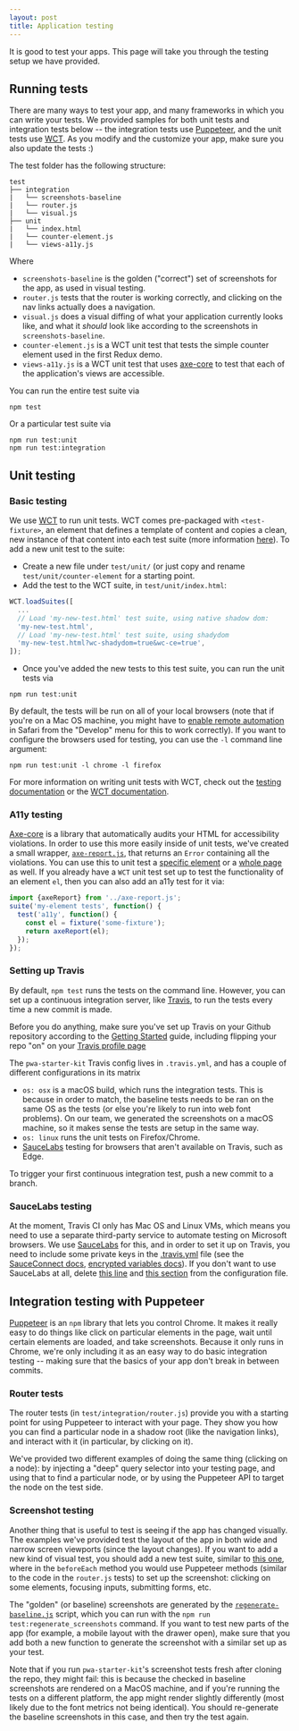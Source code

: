 ```yaml
---
layout: post
title: Application testing
---
```

It is good to test your apps. This page will take you through the testing setup we have provided.

## Running tests
There are many ways to test your app, and many frameworks in which you can write your tests. We provided samples for both unit tests and integration tests below -- the integration tests use [Puppeteer](https://github.com/GoogleChrome/puppeteer), and the unit tests use [WCT](https://github.com/Polymer/web-component-tester). As you modify and the customize your app, make sure you also update the tests :)

The test folder has the following structure:
```
test
├── integration
|   └── screenshots-baseline
|   └── router.js
|   └── visual.js
├── unit
|   └── index.html
|   └── counter-element.js
|   └── views-a11y.js
```
Where
- `screenshots-baseline` is the golden ("correct") set of screenshots for the app, as used in visual testing.
- `router.js` tests that the router is working correctly, and clicking on the nav links actually does a navigation.
- `visual.js` does a visual diffing of what your application currently looks like, and what it _should_ look like according to the screenshots in `screenshots-baseline`.
- `counter-element.js` is a WCT unit test that tests the simple counter element used in the first Redux demo.
- `views-a11y.js` is a WCT unit test that uses [axe-core](https://github.com/dequelabs/axe-core) to test that each of the application's views are accessible.

You can run the entire test suite via
```
npm test
```

Or a particular test suite via
```
npm run test:unit
npm run test:integration
```

## Unit testing

### Basic testing
We use [WCT](https://github.com/Polymer/web-component-tester) to run unit tests. WCT comes pre-packaged with `<test-fixture>`, an element that defines a template of content and copies a clean, new instance of that content into each test suite (more information [here](https://www.polymer-project.org/2.0/docs/tools/tests#test-fixtures)). To add a new unit test to the suite:
- Create a new file under `test/unit/` (or just copy and rename `test/unit/counter-element` for a starting point.
- Add the test to the WCT suite, in `test/unit/index.html`:

```js
WCT.loadSuites([
  ...
  // Load 'my-new-test.html' test suite, using native shadow dom:
  'my-new-test.html',
  // Load 'my-new-test.html' test suite, using shadydom
  'my-new-test.html?wc-shadydom=true&wc-ce=true',
]);
```
- Once you've added the new tests to this test suite, you can run the unit tests via
```
npm run test:unit
```

By default, the tests will be run on all of your local browsers (note that if you're on a Mac OS machine, you might have to [enable remote automation](https://webkit.org/blog/6900/webdriver-support-in-safari-10/) in Safari from the "Develop" menu for this to work correctly). If you want to configure the browsers used for testing, you can use the `-l` command line argument:

```
npm run test:unit -l chrome -l firefox
```

For more information on writing unit tests with WCT, check out the [testing documentation](https://www.polymer-project.org/2.0/docs/tools/tests#overview) or the [WCT documentation](https://github.com/Polymer/web-component-tester#test-fixture).

### A11y testing
[Axe-core]([axe-core](https://github.com/dequelabs/axe-core)) is a library that automatically audits your HTML for accessibility violations. In order to use this more easily inside of unit tests, we've created a small wrapper, [`axe-report.js`](https://github.com/Polymer/pwa-helpers#axe-reportjs), that returns an `Error` containing all the violations. You can use this to unit test a [specific element](https://github.com/Polymer/pwa-starter-kit/blob/master/test/unit/counter-element.html#L70) or a [whole page](https://github.com/Polymer/pwa-starter-kit/blob/master/test/unit/views-a11y.html) as well. If you already have a `WCT` unit test set up to test the functionality of an element `el`, then you can also add an a11y test for it via:
```js
import {axeReport} from '../axe-report.js';
suite('my-element tests', function() {
  test('a11y', function() {
    const el = fixture('some-fixture');
    return axeReport(el);
  });
});
```

### Setting up Travis
By default, `npm test` runs the tests on the command line. However, you can set up a continuous integration server,
like [Travis](https://travis-ci.org/), to run the tests every time a new commit is made.

Before you do anything, make sure you've set up Travis on your Github repository according to the [Getting Started](https://docs.travis-ci.com/user/getting-started/) guide, including flipping your repo "on" on your [Travis profile page](https://travis-ci.org/profile)

The `pwa-starter-kit` Travis config lives in `.travis.yml`, and has a couple of different configurations in its matrix
- `os: osx` is a macOS build, which runs the integration tests. This is because in order to match, the baseline tests needs to be ran on the same OS as the tests (or else you're likely to run into web font problems). On our team, we generated the screenshots on a macOS machine, so it makes sense the tests are setup in the same way.
- `os: linux` runs the unit tests on Firefox/Chrome.
- [SauceLabs](https://saucelabs.com/) testing for browsers that aren't available on Travis, such as Edge.

To trigger your first continuous integration test, push a new commit to a branch.

### SauceLabs testing
At the moment, Travis CI only has Mac OS and Linux VMs, which means you need to use a separate third-party service to automate testing on Microsoft browsers. We use [SauceLabs](https://saucelabs.com/) for this, and in order to set it up on Travis, you need to include some private keys in the [.travis.yml](https://github.com/Polymer/pwa-starter-kit/blob/master/.travis.yml#L20) file (see the [SauceConnect docs](https://docs.travis-ci.com/user/sauce-connect/), [encrypted variables docs](https://docs.travis-ci.com/user/environment-variables#Defining-encrypted-variables-in-.travis.yml)). If you don't want to use SauceLabs at all, delete [this line](https://github.com/Polymer/pwa-starter-kit/blob/master/.travis.yml#L19) and [this section](https://github.com/Polymer/pwa-starter-kit/blob/master/.travis.yml#L20) from the configuration file.

## Integration testing with Puppeteer
[Puppeteer](https://github.com/GoogleChrome/puppeteer) is an `npm` library that lets you control Chrome. It makes it really easy to do things like click on particular elements in the page, wait until certain elements are loaded, and take screenshots. Because it only runs in Chrome, we're only including it as an easy way to do basic integration testing -- making sure that the basics of your app don't break in between commits.

### Router tests
The router tests (in `test/integration/router.js`) provide you with a starting point for using Puppeteer to interact with your page. They show you how you can find a particular node in a shadow root (like the navigation links), and interact with it (in particular, by clicking on it).

We've provided two different examples of doing the same thing (clicking on a node): by injecting a "deep" query selector into your testing page, and using that to find a particular node, or by using the Puppeteer API to target the node on the test side.

### Screenshot testing
Another thing that is useful to test is seeing if the app has changed visually. The examples we've provided test the layout of the app in both wide and narrow screen viewports (since the layout changes). If you want to add a new kind of visual test, you should add a new test suite, similar to [this one](https://github.com/Polymer/pwa-starter-kit/blob/master/test/integration/visual.js#L50), where in the `beforeEach` method you would use Puppeteer methods (similar to the code in the `router.js` tests) to set up the screenshot: clicking on some elements, focusing inputs, submitting forms, etc.

The "golden" (or baseline) screenshots are generated by the [`regenerate-baseline.js`](https://github.com/Polymer/pwa-starter-kit/blob/master/test/integration/screenshots-baseline/regenerate.js) script, which you can run with the `npm run test:regenerate_screenshots` command. If you want to test new parts of the app (for example, a mobile layout with the drawer open), make sure that you add both a new function to generate the screenshot with a similar set up as your test.

Note that if you run `pwa-starter-kit`'s screenshot tests fresh after cloning the repo, they might fail: this is because the checked in baseline screenshots are rendered on a MacOS machine, and if you're running the tests on a different platform, the app might render slightly differently (most likely due to the font metrics not being identical). You should re-generate the baseline screenshots in this case, and then try the test again.
